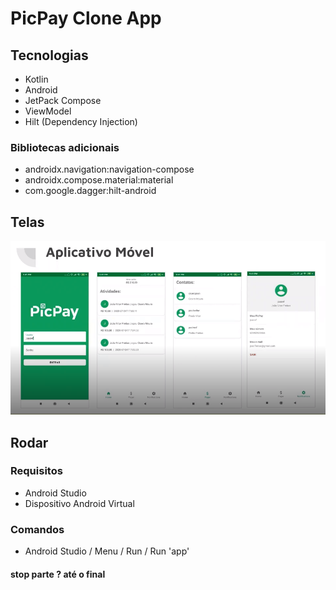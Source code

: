 # PicPay Clone App

## Tecnologias

- Kotlin
- Android
- JetPack Compose
- ViewModel
- Hilt (Dependency Injection)

### Bibliotecas adicionais

- androidx.navigation:navigation-compose
- androidx.compose.material:material
- com.google.dagger:hilt-android

## Telas

![Telas](/files/aplicativo-telas.png)

## Rodar

### Requisitos

- Android Studio
- Dispositivo Android Virtual

### Comandos

- Android Studio / Menu / Run / Run 'app'

#### stop parte ? até o final
